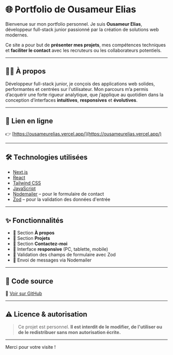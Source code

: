 # 🌐 Portfolio de Ousameur Elias

Bienvenue sur mon portfolio personnel. Je suis **Ousameur Elias**, développeur full-stack junior passionné par la création de solutions web modernes.

Ce site a pour but de **présenter mes projets**, mes compétences techniques et **faciliter le contact** avec les recruteurs ou les collaborateurs potentiels.

---

## 🧑‍💻 À propos

Développeur full-stack junior, je conçois des applications web solides, performantes et centrées sur l'utilisateur. Mon parcours m’a permis d’acquérir une forte rigueur analytique, que j’applique au quotidien dans la conception d’interfaces **intuitives**, **responsives** et **évolutives**.

---

## 🚀 Lien en ligne

👉 [https://ousameurelias.vercel.app/](https://ousameurelias.vercel.app/)

---

## 🛠️ Technologies utilisées

- [Next.js](https://nextjs.org/)
- [React](https://reactjs.org/)
- [Tailwind CSS](https://tailwindcss.com/)
- [JavaScript](https://developer.mozilla.org/fr/docs/Web/JavaScript)
- [Nodemailer](https://nodemailer.com/) – pour le formulaire de contact
- [Zod](https://zod.dev/) – pour la validation des données d'entrée

---

## ✨ Fonctionnalités

- 🔹 Section **À propos**
- 🔹 Section **Projets**
- 🔹 Section **Contactez-moi**
- 🔹 Interface **responsive** (PC, tablette, mobile)
- 🔹 Validation des champs de formulaire avec Zod
- 🔹 Envoi de messages via Nodemailer

---

## 📁 Code source

🔗 [Voir sur GitHub](https://github.com/EliasOus/portfolio)

---

## ⚠️ Licence & autorisation

> Ce projet est personnel. **Il est interdit de le modifier, de l'utiliser ou de le redistribuer sans mon autorisation écrite.**

---

Merci pour votre visite !
